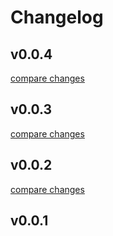 # Changelog


## v0.0.4

[compare changes](https://github.com/aw-studio/nuxt-laravel/compare/v0.0.3...v0.0.4)

## v0.0.3

[compare changes](https://github.com/aw-studio/nuxt-laravel/compare/v0.0.2...v0.0.3)

## v0.0.2

[compare changes](https://github.com/aw-studio/nuxt-laravel/compare/v0.0.1...v0.0.2)

## v0.0.1

